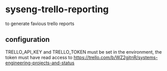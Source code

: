 # syseng-trello-reporting
to generate favious trello reports

## configuration

TRELLO_API_KEY and TRELLO_TOKEN must be set in the environment, the token must have read access to https://trello.com/b/WZ2gjtnR/systems-engineering-projects-and-status
